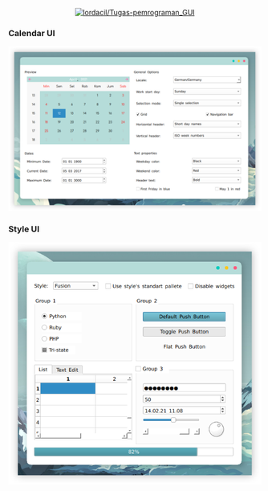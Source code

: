 <p align="center">
  <a name="top" href="#octocat-hi-there-thanks-for-visiting-">
     <img alt="lordacil/Tugas-pemrograman_GUI" height="60%" width="100%" src="https://i.ibb.co/NYv0DCR/gui.png"/>
  </a>
</p>

### Calendar UI

![](images/calendar.png)

### Style UI

![](images/style.png)
